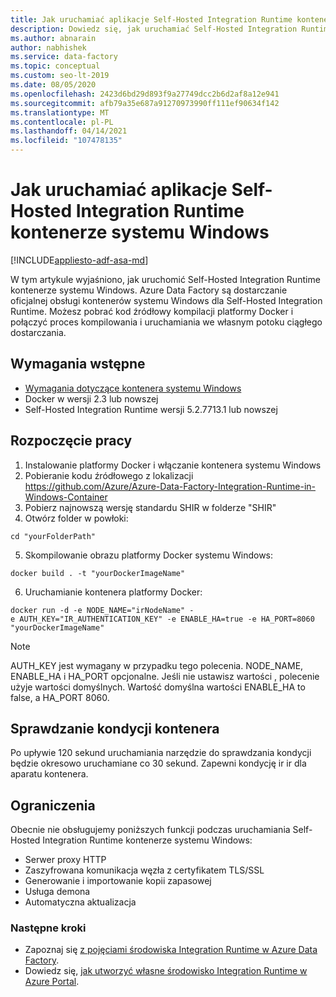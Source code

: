 ```yaml
---
title: Jak uruchamiać aplikacje Self-Hosted Integration Runtime kontenerze systemu Windows
description: Dowiedz się, jak uruchamiać Self-Hosted Integration Runtime kontenerze systemu Windows.
ms.author: abnarain
author: nabhishek
ms.service: data-factory
ms.topic: conceptual
ms.custom: seo-lt-2019
ms.date: 08/05/2020
ms.openlocfilehash: 2423d6bd29d893f9a27749dcc2b6d2af8a12e941
ms.sourcegitcommit: afb79a35e687a91270973990ff111ef90634f142
ms.translationtype: MT
ms.contentlocale: pl-PL
ms.lasthandoff: 04/14/2021
ms.locfileid: "107478135"
---
```

# <a name="how-to-run-self-hosted-integration-runtime-in-windows-container"></a>Jak uruchamiać aplikacje Self-Hosted Integration Runtime kontenerze systemu Windows

[!INCLUDE[appliesto-adf-asa-md](includes/appliesto-adf-xxx-md.md)]

W tym artykule wyjaśniono, jak uruchomić Self-Hosted Integration Runtime kontenerze systemu Windows.
Azure Data Factory są dostarczanie oficjalnej obsługi kontenerów systemu Windows dla Self-Hosted Integration Runtime. Możesz pobrać kod źródłowy kompilacji platformy Docker i połączyć proces kompilowania i uruchamiania we własnym potoku ciągłego dostarczania. 

## <a name="prerequisites"></a>Wymagania wstępne 
- [Wymagania dotyczące kontenera systemu Windows](/virtualization/windowscontainers/deploy-containers/system-requirements)
- Docker w wersji 2.3 lub nowszej 
- Self-Hosted Integration Runtime wersji 5.2.7713.1 lub nowszej 
## <a name="get-started"></a>Rozpoczęcie pracy 
1.  Instalowanie platformy Docker i włączanie kontenera systemu Windows 
2.  Pobieranie kodu źródłowego z lokalizacji https://github.com/Azure/Azure-Data-Factory-Integration-Runtime-in-Windows-Container
3.  Pobierz najnowszą wersję standardu SHIR w folderze "SHIR" 
4.  Otwórz folder w powłoki: 
```console
cd "yourFolderPath"
```

5.  Skompilowanie obrazu platformy Docker systemu Windows: 
```console
docker build . -t "yourDockerImageName" 
```
6.  Uruchamianie kontenera platformy Docker: 
```console
docker run -d -e NODE_NAME="irNodeName" -e AUTH_KEY="IR_AUTHENTICATION_KEY" -e ENABLE_HA=true -e HA_PORT=8060 "yourDockerImageName"    
```
> [!NOTE]
> AUTH_KEY jest wymagany w przypadku tego polecenia. NODE_NAME, ENABLE_HA i HA_PORT opcjonalne. Jeśli nie ustawisz wartości , polecenie użyje wartości domyślnych. Wartość domyślna wartości ENABLE_HA to false, a HA_PORT 8060.

## <a name="container-health-check"></a>Sprawdzanie kondycji kontenera 
Po upływie 120 sekund uruchamiania narzędzie do sprawdzania kondycji będzie okresowo uruchamiane co 30 sekund. Zapewni kondycję ir ir dla aparatu kontenera. 

## <a name="limitations"></a>Ograniczenia
Obecnie nie obsługujemy poniższych funkcji podczas uruchamiania Self-Hosted Integration Runtime kontenerze systemu Windows:
- Serwer proxy HTTP 
- Zaszyfrowana komunikacja węzła z certyfikatem TLS/SSL 
- Generowanie i importowanie kopii zapasowej 
- Usługa demona 
- Automatyczna aktualizacja 

### <a name="next-steps"></a>Następne kroki
- Zapoznaj się [z pojęciami środowiska Integration Runtime w Azure Data Factory](./concepts-integration-runtime.md).
- Dowiedz się, [jak utworzyć własne środowisko Integration Runtime w Azure Portal](./create-self-hosted-integration-runtime.md).